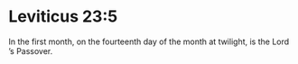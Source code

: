 # Leviticus 23:5

In the first month, on the fourteenth day of the month at twilight, is the Lord ’s Passover.

